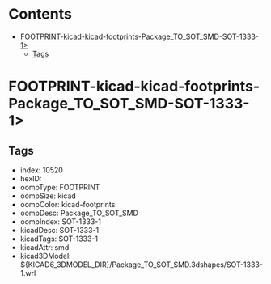 



Contents
========

* [FOOTPRINT-kicad-kicad-footprints-Package_TO_SOT_SMD-SOT-1333-1>](#footprint-kicad-kicad-footprints-package_to_sot_smd-sot-1333-1)
	* [Tags](#tags)

# FOOTPRINT-kicad-kicad-footprints-Package_TO_SOT_SMD-SOT-1333-1>

## Tags

- index: 10520
- hexID: 
- oompType: FOOTPRINT
- oompSize: kicad
- oompColor: kicad-footprints
- oompDesc: Package_TO_SOT_SMD
- oompIndex: SOT-1333-1
- kicadDesc: SOT-1333-1
- kicadTags: SOT-1333-1
- kicadAttr: smd
- kicad3DModel: ${KICAD6_3DMODEL_DIR}/Package_TO_SOT_SMD.3dshapes/SOT-1333-1.wrl
